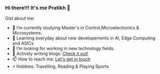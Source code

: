 ### Hi there!!! It's me Pratikh 👋 

Gist about me:

- 🔭 I’m currently studying Master's in Control,Microelectronics & Microsystems.
- 🌱 Learning everyday about new developements in AI, Edge Computing and ASICs 
- 👯 I’m looking for working in new technology fields.
- 💬 Actively writing blogs: [Check it out!](https://medium.com/@manaspratikh786)
- 📫 How to reach me: [Let's get in touch](https://www.linkedin.com/in/manaspratikh/)
- ⚡ Hobbies: Travelling, Reading & Playing Sports

